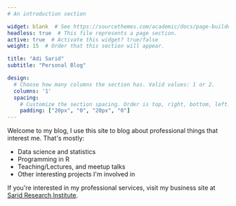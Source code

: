 ```yaml
---
# An introduction section

widget: blank  # See https://sourcethemes.com/academic/docs/page-builder/
headless: true  # This file represents a page section.
active: true  # Activate this widget? true/false
weight: 15  # Order that this section will appear.

title: "Adi Sarid"
subtitle: "Personal Blog"

design:
  # Choose how many columns the section has. Valid values: 1 or 2.
  columns: '1'
  spacing:
    # Customize the section spacing. Order is top, right, bottom, left.
    padding: ["20px", "0", "20px", "0"]
---
```


Welcome to my blog, I use this site to blog about professional things that interest me. That's mostly:

   * Data science and statistics
   * Programming in R
   * Teaching/Lectures, and meetup talks
   * Other interesting projects I'm involved in

If you're interested in my professional services, visit my business site at [Sarid Research Institute](https://www.sarid-ins.com).